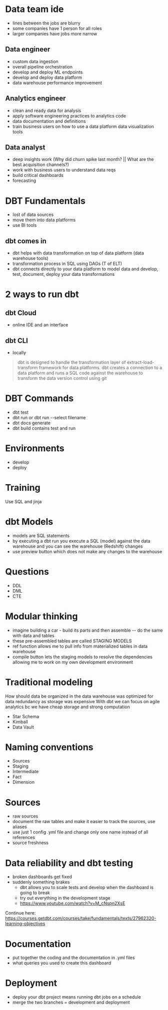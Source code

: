 # Data team ide
- lines between the jobs are blurry
- some companies have 1 person for all roles
- larger companies have jobs more narrow

## Data engineer
- custom data ingestion 
- overall pipeline orchestration
- develop and deploy ML endpoints
- develop and deploy data platform
- data warehouse performance improvement

## Analytics engineer
- clean and ready data for analysis
- apply software engineering practices to analytics code
- data documentation and definitions
- train business users on how to use a data platform data visualization tools

## Data analyst
- deep insights work (Why did churn spike last month? || What are the best acquisition channels?)
- work with business users to understand data reqs
- build critical dashboards
- forecasting

# DBT Fundamentals
- lost of data sources
- move them into data platforms
- use BI tools 

## dbt comes in
- dbt helps with data transformation on top of data platform (data warehouse tools) 
- transformation process in SQL using DAGs (T of ELT)
- dbt connects directly to your data platform to model data and develop, test, document, deploy your data transformations

# 2 ways to run dbt
## dbt Cloud
- online IDE and an interface
## dbt CLI
- locally

> dbt is designed to handle the transformation layer of extract-load-transform framework for data platforms. dbt creates a connection to a data platform and runs a SQL code against the warehouse to transform the data
> version control using git

# DBT Commands
- dbt test
- dbt run or dbt run --select filename
- dbt docs generate
- dbt build contains test and run

# Environments
- develop
- deploy


# Training
Use SQL and jinja

# dbt Models
- models are SQL statements
- by executing a dbt run you execute a SQL (model) against the data warehouse and you can see the warehouse (Redshift) changes
- use preview button which does not make any changes to the warehouse

# Questions
- DDL
- DML
- CTE

# Modular thinking
- imagine building a car - build its parts and then assemble -- do the same with data and tables
- these pre-assembled tables are called STAGING MODELS
- ref function allows me to pull info from materialized tables in data warehouse
- compile button lets the staging models to resolve the dependencies allowing me to work on my own development environment

# Traditional modeling
How should data be organized in the data warehouse was optimized for data redundancy as storage was expensive
With dbt we can focus on agile analytics bc we have cheap storage and strong computation
- Star Schema
- Kimball
- Data Vault

# Naming conventions
- Sources
- Staging
- Intermediate
- Fact
- Dimension

# Sources
- raw sources
- document the raw tables and make it easier to track the sources, use aliases
- use just 1 config .yml file and change only one name instead of all references
- source freshness

# Data reliability and dbt testing
- broken dashboards get fixed
- suddenly something brakes
    - dbt allows you to scale tests and develop when the dashboard is going to break
    - try out everything in the development stage
    - https://www.youtube.com/watch?v=M_cNspn2XsE



Continue here:
https://courses.getdbt.com/courses/take/fundamentals/texts/27962320-learning-objectives

# Documentation
- put together the coding and the documentation in .yml files
- what queries you used to create this dashboard

# Deployment
- deploy your dbt project means running dbt jobs on a schedule
- merge the two branches = development and deployment